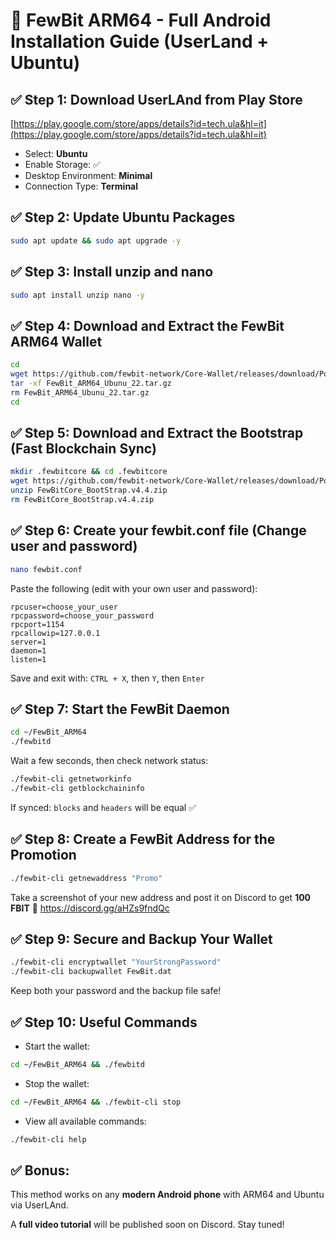 
# 📲 FewBit ARM64 - Full Android Installation Guide (UserLand + Ubuntu)

## ✅ Step 1: Download UserLAnd from Play Store

[https://play.google.com/store/apps/details?id=tech.ula&hl=it](https://play.google.com/store/apps/details?id=tech.ula&hl=it)

- Select: **Ubuntu**
- Enable Storage: ✅
- Desktop Environment: **Minimal**
- Connection Type: **Terminal**

## ✅ Step 2: Update Ubuntu Packages

```bash
sudo apt update && sudo apt upgrade -y
```

## ✅ Step 3: Install unzip and nano

```bash
sudo apt install unzip nano -y
```

## ✅ Step 4: Download and Extract the FewBit ARM64 Wallet

```bash
cd
wget https://github.com/fewbit-network/Core-Wallet/releases/download/Post-Halving/FewBit_ARM64_Ubunu_22.tar.gz
tar -xf FewBit_ARM64_Ubunu_22.tar.gz
rm FewBit_ARM64_Ubunu_22.tar.gz
cd
```

## ✅ Step 5: Download and Extract the Bootstrap (Fast Blockchain Sync)

```bash
mkdir .fewbitcore && cd .fewbitcore
wget https://github.com/fewbit-network/Core-Wallet/releases/download/Post-Halving/FewBitCore_BootStrap.v4.4.zip
unzip FewBitCore_BootStrap.v4.4.zip
rm FewBitCore_BootStrap.v4.4.zip
```

## ✅ Step 6: Create your fewbit.conf file (Change user and password)

```bash
nano fewbit.conf
```

Paste the following (edit with your own user and password):

```
rpcuser=choose_your_user
rpcpassword=choose_your_password
rpcport=1154
rpcallowip=127.0.0.1
server=1
daemon=1
listen=1
```

Save and exit with: `CTRL + X`, then `Y`, then `Enter`

## ✅ Step 7: Start the FewBit Daemon

```bash
cd ~/FewBit_ARM64
./fewbitd
```

Wait a few seconds, then check network status:

```bash
./fewbit-cli getnetworkinfo
./fewbit-cli getblockchaininfo
```

If synced: `blocks` and `headers` will be equal ✅

## ✅ Step 8: Create a FewBit Address for the Promotion

```bash
./fewbit-cli getnewaddress "Promo"
```

Take a screenshot of your new address and post it on Discord to get **100 FBIT** 🚀
https://discord.gg/aHZs9fndQc

## ✅ Step 9: Secure and Backup Your Wallet

```bash
./fewbit-cli encryptwallet "YourStrongPassword"
./fewbit-cli backupwallet FewBit.dat
```

Keep both your password and the backup file safe!

## ✅ Step 10: Useful Commands

- Start the wallet:

```bash
cd ~/FewBit_ARM64 && ./fewbitd
```

- Stop the wallet:

```bash
cd ~/FewBit_ARM64 && ./fewbit-cli stop
```

- View all available commands:

```bash
./fewbit-cli help
```

## ✅ Bonus:

This method works on any **modern Android phone** with ARM64 and Ubuntu via UserLAnd.

A **full video tutorial** will be published soon on Discord. Stay tuned!

